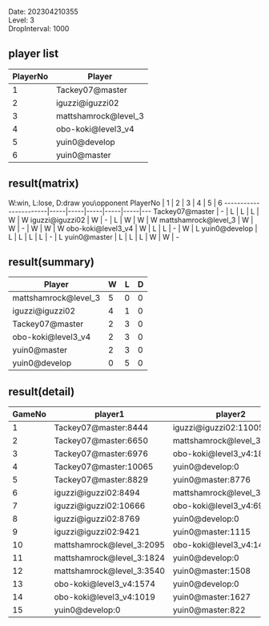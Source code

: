 Date: 202304210355  
Level: 3  
DropInterval: 1000  
## player list
PlayerNo  |  Player
----------|----------------------
1         |  Tackey07@master
2         |  iguzzi@iguzzi02
3         |  mattshamrock@level_3
4         |  obo-koki@level3_v4
5         |  yuin0@develop
6         |  yuin0@master
## result(matrix)
W:win, L:lose, D:draw
you\opponent PlayerNo  |  1  |  2  |  3  |  4  |  5  |  6
-----------------------|-----|-----|-----|-----|-----|---
Tackey07@master        |  -  |  L  |  L  |  L  |  W  |  W
iguzzi@iguzzi02        |  W  |  -  |  L  |  W  |  W  |  W
mattshamrock@level_3   |  W  |  W  |  -  |  W  |  W  |  W
obo-koki@level3_v4     |  W  |  L  |  L  |  -  |  W  |  L
yuin0@develop          |  L  |  L  |  L  |  L  |  -  |  L
yuin0@master           |  L  |  L  |  L  |  W  |  W  |  -
## result(summary)
Player                |  W  |  L  |  D
----------------------|-----|-----|---
mattshamrock@level_3  |  5  |  0  |  0
iguzzi@iguzzi02       |  4  |  1  |  0
Tackey07@master       |  2  |  3  |  0
obo-koki@level3_v4    |  2  |  3  |  0
yuin0@master          |  2  |  3  |  0
yuin0@develop         |  0  |  5  |  0
## result(detail)
GameNo  |  player1                    |  player2
--------|-----------------------------|----------------------------
1       |  Tackey07@master:8444       |  iguzzi@iguzzi02:11005
2       |  Tackey07@master:6650       |  mattshamrock@level_3:19638
3       |  Tackey07@master:6976       |  obo-koki@level3_v4:18991
4       |  Tackey07@master:10065      |  yuin0@develop:0
5       |  Tackey07@master:8829       |  yuin0@master:8776
6       |  iguzzi@iguzzi02:8494       |  mattshamrock@level_3:11947
7       |  iguzzi@iguzzi02:10666      |  obo-koki@level3_v4:696
8       |  iguzzi@iguzzi02:8769       |  yuin0@develop:0
9       |  iguzzi@iguzzi02:9421       |  yuin0@master:1115
10      |  mattshamrock@level_3:2095  |  obo-koki@level3_v4:142
11      |  mattshamrock@level_3:1824  |  yuin0@develop:0
12      |  mattshamrock@level_3:3540  |  yuin0@master:1508
13      |  obo-koki@level3_v4:1574    |  yuin0@develop:0
14      |  obo-koki@level3_v4:1019    |  yuin0@master:1627
15      |  yuin0@develop:0            |  yuin0@master:822
